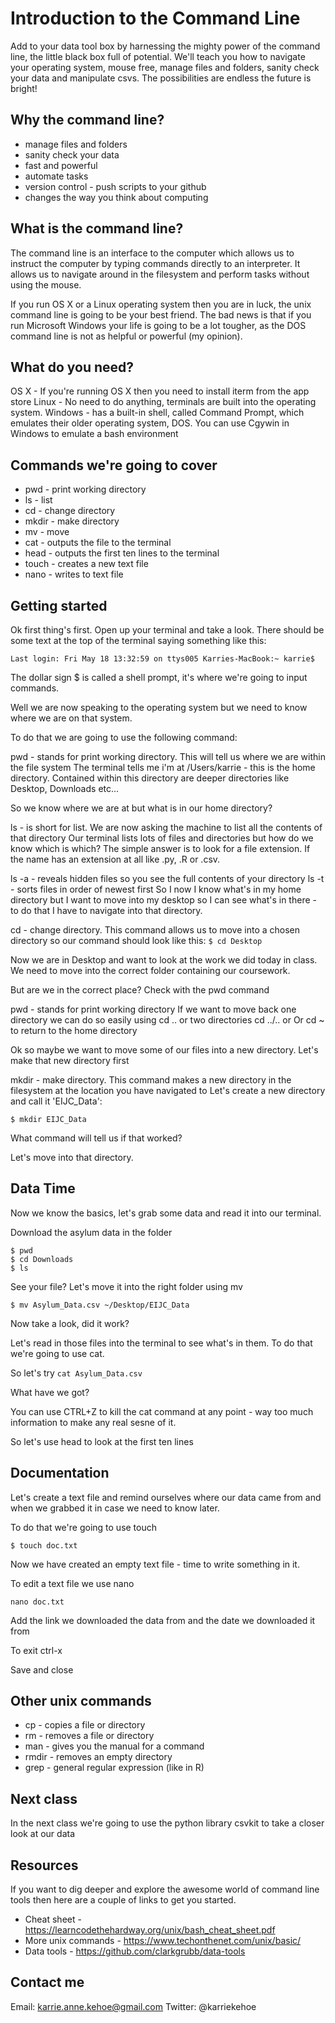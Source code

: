 # Introduction to the Command Line #

Add to your data tool box by harnessing the mighty power of the command line, the little black box full of potential. We'll teach you how to navigate your operating system, mouse free, manage files and folders, sanity check your data and manipulate csvs. The possibilities are endless the future is bright!

## Why the command line? ##

* manage files and folders
* sanity check your data
* fast and powerful
* automate tasks
* version control - push scripts to your github
* changes the way you think about computing

## What is the command line? ##

The command line is an interface to the computer which allows us to instruct the computer by typing commands directly to an interpreter. It allows us to navigate around in the filesystem and perform tasks without using the mouse.

If you run OS X or a Linux operating system then you are in luck, the unix command line is going to be your best friend. The bad news is that if you run Microsoft Windows your life is going to be a lot tougher, as the DOS command line is not as helpful or powerful (my opinion).

## What do you need? ##

OS X - If you're running OS X then you need to install iterm from the app store
Linux - No need to do anything, terminals are built into the operating system.
Windows - has a built-in shell, called Command Prompt, which emulates their older operating system, DOS. You can use Cgywin in Windows to emulate a bash environment

## Commands we're going to cover ##

* pwd - print working directory
* ls - list
* cd - change directory
* mkdir - make directory
* mv - move
* cat - outputs the file to the terminal
* head - outputs the first ten lines to the terminal
* touch - creates a new text file
* nano - writes to text file


## Getting started ##

Ok first thing's first. Open up your terminal and take a look. There should be some text at the top of the terminal saying something like this:

```Last login: Fri May 18 13:32:59 on ttys005 Karries-MacBook:~ karrie$```

The dollar sign $ is called a shell prompt, it's where we're going to input commands.

Well we are now speaking to the operating system but we need to know where we are on that system.

To do that we are going to use the following command:

pwd - stands for print working directory. This will tell us where we are within the file system
The terminal tells me i'm at /Users/karrie - this is the home directory. Contained within this directory are deeper directories like Desktop, Downloads etc...

So we know where we are at but what is in our home directory?

ls - is short for list. We are now asking the machine to list all the contents of that directory
Our terminal lists lots of files and directories but how do we know which is which? The simple answer is to look for a file extension. If the name has an extension at all like .py, .R or .csv.

ls -a - reveals hidden files so you see the full contents of your directory
ls -t - sorts files in order of newest first
So I now I know what's in my home directory but I want to move into my desktop so I can see what's in there - to do that I have to navigate into that directory.

cd - change directory. This command allows us to move into a chosen directory so our command should look like this:
`$ cd Desktop`

Now we are in Desktop and want to look at the work we did today in class. We need to move into the correct folder containing our coursework.

But are we in the correct place? Check with the pwd command

pwd - stands for print working directory
If we want to move back one directory we can do so easily using cd .. or two directories cd ../.. or Or cd ~ to return to the home directory

Ok so maybe we want to move some of our files into a new directory. Let's make that new directory first

mkdir - make directory. This command makes a new directory in the filesystem at the location you have navigated to
Let's create a new directory and call it 'EIJC_Data':

`$ mkdir EIJC_Data`

What command will tell us if that worked?

Let's move into that directory.

## Data Time  ##

Now we know the basics, let's grab some data and read it into our terminal. 

Download the asylum data in the folder

```$ cd ../..
$ pwd
$ cd Downloads
$ ls
```

See your file? Let's move it into the right folder using mv

`$ mv Asylum_Data.csv ~/Desktop/EIJC_Data`

Now take a look, did it work?

Let's read in those files into the terminal to see what's in them. To do that we're going to use cat.

So let's try `cat Asylum_Data.csv`

What have we got?

You can use CTRL+Z to kill the cat command at any point - way too much information to make any real sesne of it. 

So let's use head to look at the first ten lines

## Documentation ##

Let's create a text file and remind ourselves where our data came from and when we grabbed it in case we need to know later. 

To do that we're going to use touch

`$ touch doc.txt `

Now we have created an empty text file - time to write something in it. 

To edit a text file we use nano

`nano doc.txt`

Add the link we downloaded the data from and the date we downloaded it from

To exit ctrl-x

Save and close

## Other unix commands  ##

* cp - copies a file or directory
* rm - removes a file or directory
* man - gives you the manual for a command
* rmdir - removes an empty directory
* grep - general regular expression (like in R)

## Next class  ##

In the next class we're going to use the python library csvkit to take a closer look at our data

## Resources ##

If you want to dig deeper and explore the awesome world of command line tools then here are a couple of links to get you started.

* Cheat sheet - https://learncodethehardway.org/unix/bash_cheat_sheet.pdf
* More unix commands - https://www.techonthenet.com/unix/basic/
* Data tools - https://github.com/clarkgrubb/data-tools

## Contact me ##

Email: karrie.anne.kehoe@gmail.com Twitter: @karriekehoe

